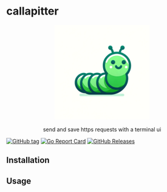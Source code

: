# callapitter

<p align="center">
    <img src="./img/callapitter.png" alt="callapitter" width="250"/>
    <p align="center">send and save https requests with a terminal ui</p>
</p>

[![GitHub tag](https://img.shields.io/github/tag/nealwp/callapitter.svg)](https://github.com/nealwp/callapitter/releases/latest) [![Go Report Card](https://goreportcard.com/badge/github.com/nealwp/callapitter)](https://goreportcard.com/report/github.com/nealwap/callapitter) [![GitHub Releases](https://img.shields.io/github/downloads/nealwp/callapitter/total)](https://github.com/nealwp/callapitter/releases)

## Installation

## Usage


